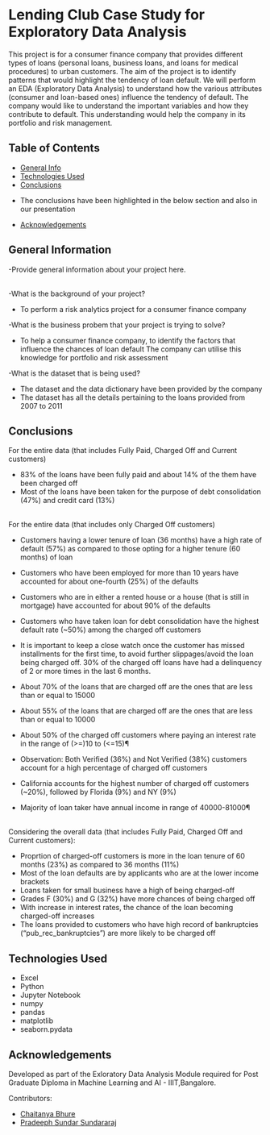 # Lending Club Case Study for Exploratory Data Analysis

This project is for a consumer finance company that provides different types of loans (personal loans, business loans, and loans for medical procedures) to urban customers. The aim of the project is to identify patterns that would highlight the tendency of loan default. We will perform an EDA (Exploratory Data Analysis) to understand how the various attributes (consumer and loan-based ones) influence the tendency of default. 
The company would like to understand the important variables and how they contribute to default. This understanding would help the company in its portfolio and risk management. 

## Table of Contents
* [General Info](#general-information)
* [Technologies Used](#technologies-used)
* [Conclusions](#conclusions)
- The conclusions have been highlighted in the below section and also in our presentation
* [Acknowledgements](#acknowledgements)


## General Information
-Provide general information about your project here.<br /><br />

-What is the background of your project? <br />
 - To perform a risk analytics project for a consumer finance company <br />
 
-What is the business probem that your project is trying to solve?
- To help a consumer finance company, to identify the factors that influence the chances of loan default
  The company can utilise this knowledge for portfolio and risk assessment <br />
  
-What is the dataset that is being used?
- The dataset and the data dictionary have been provided by the company 
- The dataset has all the details pertaining to the loans provided from 2007 to 2011 <br />


## Conclusions

For the entire data (that includes Fully Paid, Charged Off and Current customers)<br />
- 83% of the loans have been fully paid and about 14% of the them have been charged off
- Most of the loans have been taken for the purpose of debt consolidation (47%) and credit card (13%) <br /><br />

For the entire data (that includes only Charged Off customers) 
- Customers having a lower tenure of loan (36 months) have a high rate of default (57%) as compared to those opting for a higher tenure (60 months) of loan
- Customers who have been employed for more than 10 years have accounted for about one-fourth (25%) of the defaults
- Customers who are in either a rented house or a house (that is still in mortgage) have accounted for about 90% of the defaults
- Customers who have taken loan for debt consolidation have the highest default rate (~50%) among the charged off customers
- It is important to keep a close watch once the customer has missed installments for the first time, to avoid further slippages/avoid the loan being charged off. 30% of the charged off loans have had a delinquency of 2 or more times in the last 6 months.
- About 70% of the loans that are charged off are the ones that are less than or equal to 15000
- About 55% of the loans that are charged off are the ones that are less than or equal to 10000
- About 50% of the charged off customers where paying an interest rate in the range of (>=)10 to (<=15)¶

- Observation: Both Verified (36%) and Not Verified (38%) customers account for a high percentage of charged off customers
- California accounts for the highest number of charged off customers (~20%), followed by Florida (9%) and NY (9%)
- Majority of loan taker have annual income in range of 40000-81000¶ <br /><br />

Considering the overall data (that includes Fully Paid, Charged Off and Current customers):
- Proprtion of charged-off customers is more in the loan tenure of 60 months (23%) as compared to 36 months (11%)
- Most of the loan defaults are by applicants who are at the lower income brackets
- Loans taken for small business have a high of being charged-off
- Grades F (30%) and G (32%) have more chances of being charged off
- With increase in interest rates, the chance of the loan becoming charged-off increases
- The loans provided to customers who have high record of bankruptcies (“pub_rec_bankruptcies”) are more likely to be charged off

## Technologies Used
- Excel
- Python
- Jupyter Notebook
- numpy
- pandas
- matplotlib
- seaborn.pydata

## Acknowledgements
Developed as part of the Exloratory Data Analysis Module required for Post Graduate Diploma in Machine Learning and AI - IIIT,Bangalore.



Contributors:
* [Chaitanya Bhure](https://github.com/bhurechaitanya)
* [Pradeeph Sundar Sundararaj](s.pradeephsundar@gmail.com)
